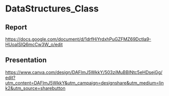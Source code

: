 # DataStructures_Class
## Report
https://docs.google.com/document/d/1drfHiYrdxhPuGZFMZ69DctIa9-HUoaISIQ6mcCw3W_o/edit
## Presentation
https://www.canva.com/design/DAFlmJ5WkkY/503ziMuBBINtc5eHDsejGg/edit?utm_content=DAFlmJ5WkkY&utm_campaign=designshare&utm_medium=link2&utm_source=sharebutton
